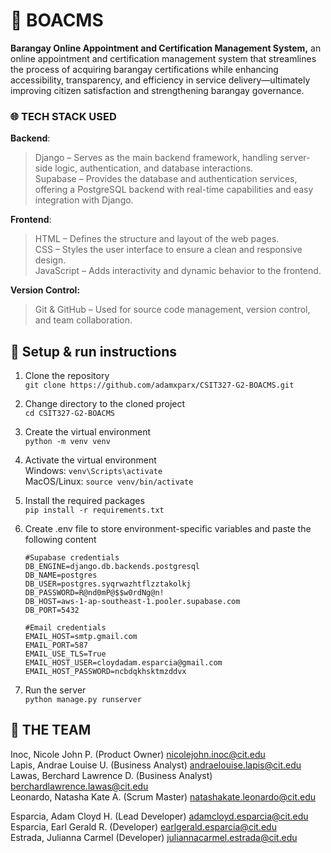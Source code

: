 # 📅 BOACMS  
**Barangay Online Appointment and Certification Management System,** an online appointment and certification management system that streamlines the process of acquiring barangay certifications while enhancing accessibility, transparency, and efficiency in service delivery—ultimately improving citizen satisfaction and strengthening barangay governance.

### 🌐 TECH STACK USED  
**Backend**:  
> Django – Serves as the main backend framework, handling server-side logic, authentication, and database interactions.  
> Supabase – Provides the database and authentication services, offering a PostgreSQL backend with real-time capabilities and easy integration with Django.

**Frontend**:  
> HTML – Defines the structure and layout of the web pages.  
> CSS – Styles the user interface to ensure a clean and responsive design.  
> JavaScript – Adds interactivity and dynamic behavior to the frontend.

**Version Control:**  
> Git & GitHub – Used for source code management, version control, and team collaboration.

## 📄 Setup & run instructions
1. Clone the repository  
	`git clone https://github.com/adamxparx/CSIT327-G2-BOACMS.git`  

2. Change directory to the cloned project  
	`cd CSIT327-G2-BOACMS`  

4. Create the virtual environment  
	`python -m venv venv`  

5. Activate the virtual environment  
   	Windows: `venv\Scripts\activate`	
	MacOS/Linux: `source venv/bin/activate` 

7. Install the required packages  
	`pip install -r requirements.txt`  

9. Create .env file to store environment-specific variables and paste the following content

	`#Supabase credentials`  
	`DB_ENGINE=django.db.backends.postgresql`  
	`DB_NAME=postgres`  
	`DB_USER=postgres.syqrwazhtflzztakolkj`  
	`DB_PASSWORD=R@nd0mP@$$w0rdNg@n!`  
	`DB_HOST=aws-1-ap-southeast-1.pooler.supabase.com`  
	`DB_PORT=5432`  
  
   	`#Email credentials`  
	`EMAIL_HOST=smtp.gmail.com`  
	`EMAIL_PORT=587`   
	`EMAIL_USE_TLS=True`  
	`EMAIL_HOST_USER=cloydadam.esparcia@gmail.com`  
	`EMAIL_HOST_PASSWORD=ncbdqkhsktmzddvx  
`
11. Run the server  
	`python manage.py runserver`


## 👥 THE TEAM

Inoc, Nicole John P.		(Product Owner)  		nicolejohn.inoc@cit.edu  
Lapis, Andrae Louise U.		(Business Analyst) 	andraelouise.lapis@cit.edu  
Lawas, Berchard Lawrence D.	(Business Analyst) 	berchardlawrence.lawas@cit.edu  
Leonardo, Natasha Kate A.	(Scrum Master) 		natashakate.leonardo@cit.edu  
  
Esparcia, Adam Cloyd H.		(Lead Developer) 		adamcloyd.esparcia@cit.edu  
Esparcia, Earl Gerald R.	(Developer) 		earlgerald.esparcia@cit.edu  
Estrada, Julianna Carmel 	(Developer)		juliannacarmel.estrada@cit.edu  
